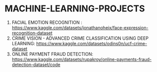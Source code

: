 # MACHINE-LEARNING-PROJECTS
1. FACIAL EMOTION RECOGNITION : https://www.kaggle.com/datasets/jonathanoheix/face-expression-recognition-dataset
2. CRIME VISION - ADVANCED CRIME CLASSIFICATION USING DEEP LEARNING: https://www.kaggle.com/datasets/odins0n/ucf-crime-dataset
3. ONLINE PAYMENT FRAUD DETECTION: https://www.kaggle.com/datasets/rupakroy/online-payments-fraud-detection-dataset/code
